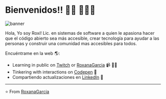 # Bienvenidos!! 👋🏾 👩🏾‍💻
![banner](https://user-images.githubusercontent.com/14293128/90837421-5dcaf300-e328-11ea-9873-a427ddee1085.PNG)

Hola, Yo soy Roxi! 
Lic. en sistemas de software a quien le apasiona hacer que el código abierto sea más accesible, crear tecnología para ayudar a las personas y construir una comunidad mas accesibles para todos. 

Encuéntrame en la web 🌎:
- Learning in public on <a href="https://www.twitch.tv/blacktechdiva">Twitch</a> or <a href="https://www.RoxanaGarcia">RoxanaGarcia</a> 📹 ✍🏾
- Tinkering with interactions on <a href="https://codepen.io/m0nica"> Codepen</a> 🏓
- Compartiendo actualizaciones en <a href="https://www.linkedin.com/in/monicampowell/">LinkedIn</a> 💼


---
⭐️ From [RoxanaGarcia](https://github.com/RoxanaGarcia)
